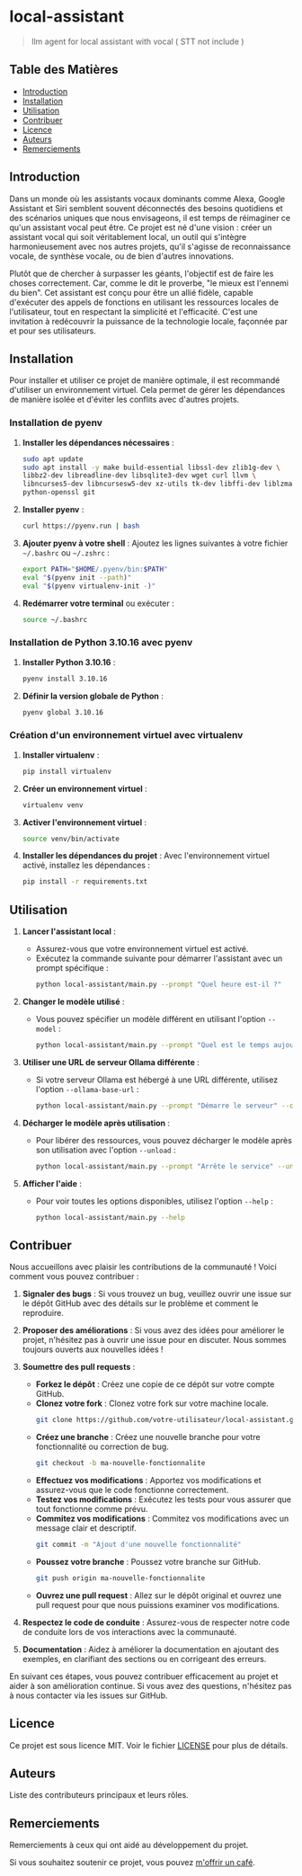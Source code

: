 # local-assistant
> llm agent for local assistant with vocal ( STT not include )

## Table des Matières
- [Introduction](#introduction)
- [Installation](#installation)
- [Utilisation](#utilisation)
- [Contribuer](#contribuer)
- [Licence](#licence)
- [Auteurs](#auteurs)
- [Remerciements](#remerciements)

## Introduction
Dans un monde où les assistants vocaux dominants comme Alexa, Google Assistant et Siri semblent souvent déconnectés des besoins quotidiens et des scénarios uniques que nous envisageons, il est temps de réimaginer ce qu'un assistant vocal peut être. Ce projet est né d'une vision : créer un assistant vocal qui soit véritablement local, un outil qui s'intègre harmonieusement avec nos autres projets, qu'il s'agisse de reconnaissance vocale, de synthèse vocale, ou de bien d'autres innovations.

Plutôt que de chercher à surpasser les géants, l'objectif est de faire les choses correctement. Car, comme le dit le proverbe, "le mieux est l'ennemi du bien". Cet assistant est conçu pour être un allié fidèle, capable d'exécuter des appels de fonctions en utilisant les ressources locales de l'utilisateur, tout en respectant la simplicité et l'efficacité. C'est une invitation à redécouvrir la puissance de la technologie locale, façonnée par et pour ses utilisateurs.

## Installation
Pour installer et utiliser ce projet de manière optimale, il est recommandé d'utiliser un environnement virtuel. Cela permet de gérer les dépendances de manière isolée et d'éviter les conflits avec d'autres projets.

### Installation de pyenv
1. **Installer les dépendances nécessaires** :
   ```bash
   sudo apt update
   sudo apt install -y make build-essential libssl-dev zlib1g-dev \
   libbz2-dev libreadline-dev libsqlite3-dev wget curl llvm \
   libncurses5-dev libncursesw5-dev xz-utils tk-dev libffi-dev liblzma-dev \
   python-openssl git
   ```

2. **Installer pyenv** :
   ```bash
   curl https://pyenv.run | bash
   ```

3. **Ajouter pyenv à votre shell** :
   Ajoutez les lignes suivantes à votre fichier `~/.bashrc` ou `~/.zshrc` :
   ```bash
   export PATH="$HOME/.pyenv/bin:$PATH"
   eval "$(pyenv init --path)"
   eval "$(pyenv virtualenv-init -)"
   ```

4. **Redémarrer votre terminal** ou exécuter :
   ```bash
   source ~/.bashrc
   ```

### Installation de Python 3.10.16 avec pyenv
1. **Installer Python 3.10.16** :
   ```bash
   pyenv install 3.10.16
   ```

2. **Définir la version globale de Python** :
   ```bash
   pyenv global 3.10.16
   ```

### Création d'un environnement virtuel avec virtualenv
1. **Installer virtualenv** :
   ```bash
   pip install virtualenv
   ```

2. **Créer un environnement virtuel** :
   ```bash
   virtualenv venv
   ```

3. **Activer l'environnement virtuel** :
   ```bash
   source venv/bin/activate
   ```

4. **Installer les dépendances du projet** :
   Avec l'environnement virtuel activé, installez les dépendances :
   ```bash
   pip install -r requirements.txt
   ```

## Utilisation
1. **Lancer l'assistant local** :
   - Assurez-vous que votre environnement virtuel est activé.
   - Exécutez la commande suivante pour démarrer l'assistant avec un prompt spécifique :
     ```bash
     python local-assistant/main.py --prompt "Quel heure est-il ?"
     ```

2. **Changer le modèle utilisé** :
   - Vous pouvez spécifier un modèle différent en utilisant l'option `--model` :
     ```bash
     python local-assistant/main.py --prompt "Quel est le temps aujourd'hui ?" --model "llama3.2:3b"
     ```

3. **Utiliser une URL de serveur Ollama différente** :
   - Si votre serveur Ollama est hébergé à une URL différente, utilisez l'option `--ollama-base-url` :
     ```bash
     python local-assistant/main.py --prompt "Démarre le serveur" --ollama-base-url "http://192.168.1.100:11434"
     ```

4. **Décharger le modèle après utilisation** :
   - Pour libérer des ressources, vous pouvez décharger le modèle après son utilisation avec l'option `--unload` :
     ```bash
     python local-assistant/main.py --prompt "Arrête le service" --unload
     ```

5. **Afficher l'aide** :
   - Pour voir toutes les options disponibles, utilisez l'option `--help` :
     ```bash
     python local-assistant/main.py --help
     ```

## Contribuer

Nous accueillons avec plaisir les contributions de la communauté ! Voici comment vous pouvez contribuer :

1. **Signaler des bugs** : Si vous trouvez un bug, veuillez ouvrir une issue sur le dépôt GitHub avec des détails sur le problème et comment le reproduire.

2. **Proposer des améliorations** : Si vous avez des idées pour améliorer le projet, n'hésitez pas à ouvrir une issue pour en discuter. Nous sommes toujours ouverts aux nouvelles idées !

3. **Soumettre des pull requests** : 
   - **Forkez le dépôt** : Créez une copie de ce dépôt sur votre compte GitHub.
   - **Clonez votre fork** : Clonez votre fork sur votre machine locale.
     ```bash
     git clone https://github.com/votre-utilisateur/local-assistant.git
     ```
   - **Créez une branche** : Créez une nouvelle branche pour votre fonctionnalité ou correction de bug.
     ```bash
     git checkout -b ma-nouvelle-fonctionnalite
     ```
   - **Effectuez vos modifications** : Apportez vos modifications et assurez-vous que le code fonctionne correctement.
   - **Testez vos modifications** : Exécutez les tests pour vous assurer que tout fonctionne comme prévu.
   - **Commitez vos modifications** : Commitez vos modifications avec un message clair et descriptif.
     ```bash
     git commit -m "Ajout d'une nouvelle fonctionnalité"
     ```
   - **Poussez votre branche** : Poussez votre branche sur GitHub.
     ```bash
     git push origin ma-nouvelle-fonctionnalite
     ```
   - **Ouvrez une pull request** : Allez sur le dépôt original et ouvrez une pull request pour que nous puissions examiner vos modifications.

4. **Respectez le code de conduite** : Assurez-vous de respecter notre code de conduite lors de vos interactions avec la communauté.

5. **Documentation** : Aidez à améliorer la documentation en ajoutant des exemples, en clarifiant des sections ou en corrigeant des erreurs.

En suivant ces étapes, vous pouvez contribuer efficacement au projet et aider à son amélioration continue. Si vous avez des questions, n'hésitez pas à nous contacter via les issues sur GitHub.

## Licence
Ce projet est sous licence MIT. Voir le fichier [LICENSE](LICENSE) pour plus de détails.

## Auteurs
Liste des contributeurs principaux et leurs rôles.

## Remerciements
Remerciements à ceux qui ont aidé au développement du projet.

Si vous souhaitez soutenir ce projet, vous pouvez [m'offrir un café](https://buymeacoffee.com/0x07cb).

